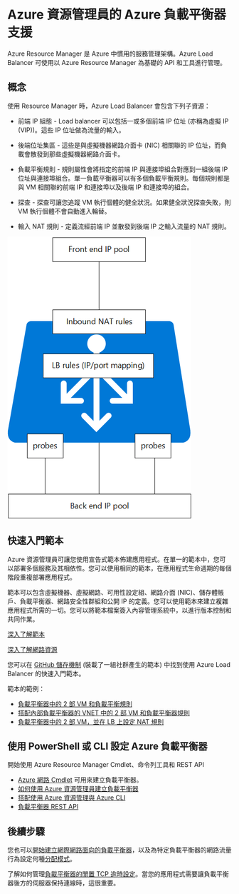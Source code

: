 <properties
   pageTitle="Azure 資源管理員的負載平衡器支援預覽版 | Microsoft Azure "
   description="搭配 Azure Resource Manager 預覽版使用適用於負載平衡器的 PowerShell。在負載平衡器中使用範本"
   services="load-balancer"
   documentationCenter="na"
   authors="sdwheeler"
   manager="carmonm"
   editor="tysonn" />
<tags
   ms.service="load-balancer"
   ms.devlang="na"
   ms.topic="article"
   ms.tgt_pltfrm="na"
   ms.workload="infrastructure-services"
   ms.date="08/25/2016"
   ms.author="sewhee" />


# Azure 資源管理員的 Azure 負載平衡器支援

Azure Resource Manager 是 Azure 中慣用的服務管理架構。Azure Load Balancer 可使用以 Azure Resource Manager 為基礎的 API 和工具進行管理。

## 概念

使用 Resource Manager 時，Azure Load Balancer 會包含下列子資源：

- 前端 IP 組態 - Load balancer 可以包括一或多個前端 IP 位址 (亦稱為虛擬 IP (VIP))。這些 IP 位址做為流量的輸入。

- 後端位址集區 - 這些是與虛擬機器網路介面卡 (NIC) 相關聯的 IP 位址，而負載會散發到那些虛擬機器網路介面卡。

- 負載平衡規則 - 規則屬性會將指定的前端 IP 與連接埠組合對應到一組後端 IP 位址與連接埠組合。單一負載平衡器可以有多個負載平衡規則。每個規則都是與 VM 相關聯的前端 IP 和連接埠以及後端 IP 和連接埠的組合。

- 探查 - 探查可讓您追蹤 VM 執行個體的健全狀況。如果健全狀況探查失敗，則 VM 執行個體不會自動進入輪替。

- 輸入 NAT 規則 - 定義流經前端 IP 並散發到後端 IP 之輸入流量的 NAT 規則。

![](./media/load-balancer-arm/load-balancer-arm.png)

## 快速入門範本

Azure 資源管理員可讓您使用宣告式範本佈建應用程式。在單一的範本中，您可以部署多個服務及其相依性。您可以使用相同的範本，在應用程式生命週期的每個階段重複部署應用程式。

範本可以包含虛擬機器、虛擬網路、可用性設定組、網路介面 (NIC)、儲存體帳戶、負載平衡器、網路安全性群組和公開 IP 的定義。您可以使用範本來建立複雜應用程式所需的一切。您可以將範本檔案簽入內容管理系統中，以進行版本控制和共同作業。

[深入了解範本](http://go.microsoft.com/fwlink/?LinkId=544798)

[深入了解網路資源](../virtual-network/resource-groups-networking.md)

您可以在 [GitHub 儲存機制](https://github.com/Azure/azure-quickstart-templates) \(裝載了一組社群產生的範本) 中找到使用 Azure Load Balancer 的快速入門範本。

範本的範例：

- [負載平衡器中的 2 部 VM 和負載平衡規則](http://go.microsoft.com/fwlink/?LinkId=544799)
- [搭配內部負載平衡器的 VNET 中的 2 部 VM 和負載平衡器規則](http://go.microsoft.com/fwlink/?LinkId=544800)
- [負載平衡器中的 2 部 VM，並在 LB 上設定 NAT 規則](http://go.microsoft.com/fwlink/?LinkId=544801)


## 使用 PowerShell 或 CLI 設定 Azure 負載平衡器

開始使用 Azure Resource Manager Cmdlet、命令列工具和 REST API

- [Azure 網路 Cmdlet](https://msdn.microsoft.com/library/azure/mt163510.aspx) 可用來建立負載平衡器。
- [如何使用 Azure 資源管理員建立負載平衡器](load-balancer-get-started-ilb-arm-ps.md)
- [搭配使用 Azure 資源管理與 Azure CLI](../xplat-cli-azure-resource-manager.md)
- [負載平衡器 REST API](https://msdn.microsoft.com/library/azure/mt163651.aspx)


## 後續步驟

您也可以[開始建立網際網路面向的負載平衡器](load-balancer-get-started-internet-arm-ps.md)，以及為特定負載平衡器的網路流量行為設定何種[分配模式](load-balancer-distribution-mode.md)。

了解如何管理[負載平衡器的閒置 TCP 逾時設定](load-balancer-tcp-idle-timeout.md)。當您的應用程式需要讓負載平衡器後方的伺服器保持連線時，這很重要。

<!---HONumber=AcomDC_0914_2016-->